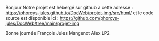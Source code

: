Bonjour 
Notre projet est hébergé sur github à cette adresse : https://phorcys-jules.github.io/DocWeb/projet-img/src/html/
et le code source est disponible ici : https://github.com/phorcys-jules/DocWeb/tree/main/projet-img

Bonne journée
François Jules
Mangenot Alex 
LP2